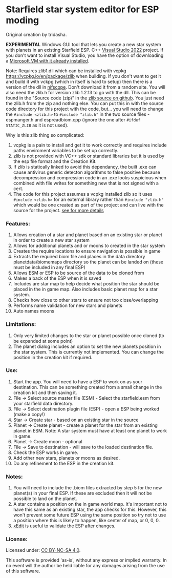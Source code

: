 # Starfield star system editor for ESP moding
Original creation by tridasha.

**EXPERIMENTAL** Windows GUI tool that lets you create a new star system with planets in an existing Starfield ESP.
C++ [Visual Studio 2022](https://visualstudio.microsoft.com/) project. If you don't want to install Visual Studio, you have the option of downloading a [Microsoft VM with it already installed](https://developer.microsoft.com/en-us/windows/downloads/virtual-machines/). 

Note: Requires zlib1.dll which can be installed with vcpkg https://vcpkg.io/en/package/zlib when building. If you don't want to get it and build it with vckpg (which in itself is hard to setup) then there is a version of the dll in [nifscope](https://github.com/fo76utils/nifskope/releases/). Don't download it from a random site. You will also need the zlib.h for version zlib 1.2.13 to go with the dll. This can be found in the "Source code
(zip)" in the [zlib source on github](https://github.com/madler/zlib/releases/tag/v1.2.13). You just need the zlib.h from the zip and nothing else. You can put this in with the source code directory for this project with the code, but... you will need to change the `#include <zlib.h>` to `#include "zlib.h"` in the two source files - espmanger.h and espreadbiom.cpp (ignore the one after `#ifdef STATIC_ZLIB` as it is not used).

Why is this zlib thing so complicated:
1. vcpkg is a pain to install and get it to work correctly and requires include paths enviroment variables to be set up correctly.
2. zlib is not provided with VC++ sdk or standard libraries but it is used by the esp file format and the Creation Kit.
3. If zlib is statically linked to avoid this dependancy, the built .exe can cause antivirus generic detecton algorithms to false positive because decompression and compression code in an .exe looks suspicious when combined with file writes for something new that is not signed with a cert.
4. The code for this project assumes a vcpkg installed zlib so it uses `#include <zlib.h>` for an external library rather than `#include "zlib.h"` which would be one created as part of the project and can live with the source for the project. [see for more details](https://www.geeksforgeeks.org/difference-between-include-and-include-in-c-c-with-examples/)
   
### Features:
1. Allows creation of a star and planet based on an existing star or planet in order to create a new star system
2. Allows for additional planets and or moons to created in the star system
3. Creates the require locations to ensure navigation is possible in game
4. Extracts the required biom file and places in the data directory planetdata/biomemaps directory so the planet can be landed on (these must be included in any final ESP)
5. Allows ESM or ESP to be source of the data to be cloned from
6. Makes a back of the ESP when it is saved
7. Includes are star map to help decide what position the star should be placed in the in game map. Also includes basic planet map for a star system.
8. Checks how close to other stars to ensure not too close/overlapping
9. Performs name validation for new stars and planets
11. Auto names moons 

### Limitations:
1. Only very limited changes to the star or planet possible once cloned (to be expanded at some point)
2. The planet dialog includes an option to set the new planets position in the star system. This is currently not implemented. You can change the position in the creation kit if required.

### Use: 
1. Start the app. You will need to have a ESP to work on as your destination. This can be something created from a small change in the creation kit and then saving it.
2. File -> Select source master file (ESM) - Select the starfield.esm from your starfield data directory. 
3. File -> Select destination plugin file (ESP) - open a ESP being worked (make a copy!)
4. Star -> Create star - based on an existing star in the source
5. Planet -> Create planet - create a planet for the star from an existing planet in ESM.
   Note: A star system must have at least one planet to work in game.
6. Planet -> Create moon - optional
7. File -> Save to destination - will save to the loaded destination file. 
8. Check the ESP works in game.
9. Add other new stars, planets or moons as desired.
10. Do any refinement to the ESP in the creation kit.

### Notes:
1. You will need to include the .biom files extracted by step 5 for the new planet(s) in your final ESP. If these are excluded then it will not be possible to land on the planet.
2. A star contains a position on the in game world map. It's important not to have this same as an existing star, the app checks for this. However, this won't prevent some future ESP using the same position so try not to use a position where this is likely to happen, like center of map, or 0, 0, 0.
3. [xEdit](https://github.com/TES5Edit/TES5Edit/blob/bfabef91fe7f090c4ba81c865570b2e1ceb8f49d/whatsnew.md) is useful to validate the ESP after changes.

### License:
Licensed under: [CC BY-NC-SA 4.0](https://creativecommons.org/licenses/by-nc-sa/4.0).

  This software is provided 'as-is', without any express or implied
  warranty.  In no event will the author be held liable for any damages
  arising from the use of this software.
